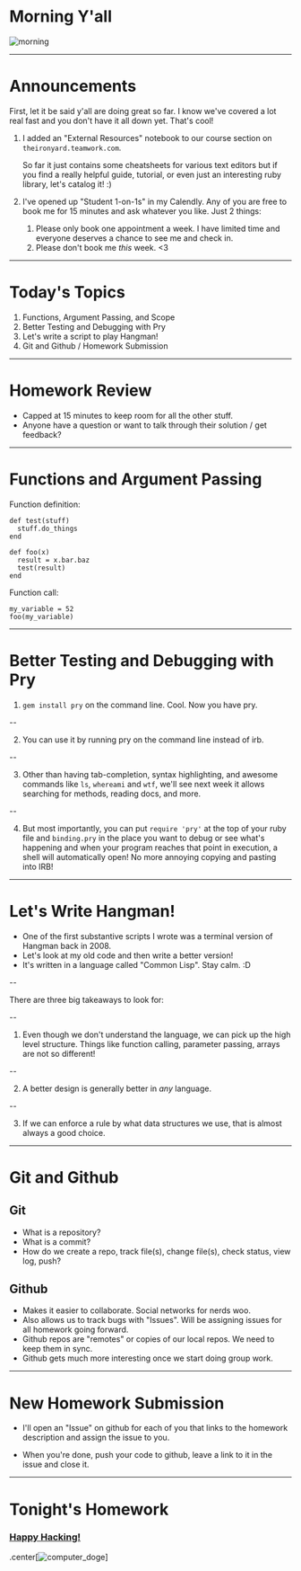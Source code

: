 # Morning Y'all

![morning](http://i.imgur.com/LBm5fQw.jpg)

---

# Announcements

First, let it be said y'all are doing great so far.
I know we've covered a lot real fast and you don't have it all down yet.
That's cool!

1. I added an "External Resources" notebook to our course section on
   `theironyard.teamwork.com`.

   So far it just contains some cheatsheets for various text editors but
   if you find a really helpful guide, tutorial, or even just an interesting
   ruby library, let's catalog it! :)

2. I've opened up "Student 1-on-1s" in my Calendly. Any of you are free to book
   me for 15 minutes and ask whatever you like. Just 2 things:
   1. Please only book one appointment a week. I have limited time and everyone
      deserves a chance to see me and check in.
   2. Please don't book me *this* week. <3

---

# Today's Topics

1. Functions, Argument Passing, and Scope
2. Better Testing and Debugging with Pry
3. Let's write a script to play Hangman!
4. Git and Github / Homework Submission

---

# Homework Review

* Capped at 15 minutes to keep room for all the other stuff.
* Anyone have a question or want to talk through their solution / get feedback?

---

# Functions and Argument Passing

Function definition:

```
def test(stuff)
  stuff.do_things
end

def foo(x)
  result = x.bar.baz
  test(result)
end
```

Function call:

```
my_variable = 52
foo(my_variable)
```

---

# Better Testing and Debugging with Pry

1. `gem install pry` on the command line. Cool. Now you have pry.

--

2. You can use it by running pry on the command line instead of irb.

--

3. Other than having tab-completion, syntax highlighting, and awesome commands
   like `ls`, `whereami` and `wtf`, we'll see next week it allows searching
   for methods, reading docs, and more.

--

4. But most importantly, you can put `require 'pry'` at the top of your ruby file
   and `binding.pry` in the place you want to debug or see what's happening and
   when your program reaches that point in execution, a shell will automatically open!
   No more annoying copying and pasting into IRB!

---

# Let's Write Hangman!

* One of the first substantive scripts I wrote was a terminal version of Hangman back in 2008.
* Let's look at my old code and then write a better version!
* It's written in a language called "Common Lisp". Stay calm. :D

--

There are three big takeaways to look for:

--

1. Even though we don't understand the language, we can pick up the high level structure.
   Things like function calling, parameter passing, arrays are not so different!

--

2. A better design is generally better in *any* language.

--

3. If we can enforce a rule by what data structures we use, that is almost always a good choice.

---

# Git and Github

## Git

* What is a repository?
* What is a commit?
* How do we create a repo, track file(s), change file(s), check status, view log, push?

## Github

* Makes it easier to collaborate. Social networks for nerds woo.
* Also allows us to track bugs with "Issues".
  Will be assigning issues for all homework going forward.
* Github repos are "remotes" or copies of our local repos. We need to keep them in sync.
* Github gets much more interesting once we start doing group work. 

---

# New Homework Submission

* I'll open an "Issue" on github for each of you that links to the
  homework description and assign the issue to you.

* When you're done, push your code to github, leave a link to it in the issue
  and close it.

---

# Tonight's Homework

### [Happy Hacking!][homework]

.center[![computer_doge](http://40.media.tumblr.com/tumblr_m12hieqxHq1rrgr1no1_500.jpg)]

[homework]: https://github.com/TIY-ATL-ROR-2015-May/lectures/blob/master/w01-ruby/wed/questions.md
